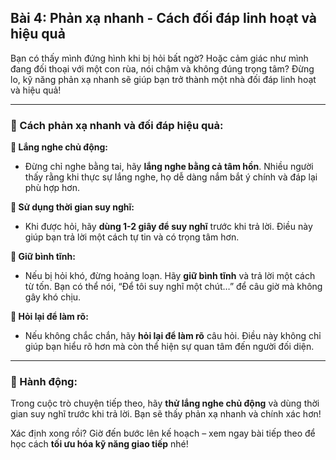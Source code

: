 ## Bài 4: Phản xạ nhanh - Cách đối đáp linh hoạt và hiệu quả

Bạn có thấy mình đứng hình khi bị hỏi bất ngờ? Hoặc cảm giác như mình đang đối thoại với một con rùa, nói chậm và không đúng trọng tâm? Đừng lo, kỹ năng phản xạ nhanh sẽ giúp bạn trở thành một nhà đối đáp linh hoạt và hiệu quả!

---

### 📌 Cách phản xạ nhanh và đối đáp hiệu quả:

**🔹 Lắng nghe chủ động:**
- Đừng chỉ nghe bằng tai, hãy **lắng nghe bằng cả tâm hồn**. Nhiều người thấy rằng khi thực sự lắng nghe, họ dễ dàng nắm bắt ý chính và đáp lại phù hợp hơn.

**🔹 Sử dụng thời gian suy nghĩ:**
- Khi được hỏi, hãy **dùng 1-2 giây để suy nghĩ** trước khi trả lời. Điều này giúp bạn trả lời một cách tự tin và có trọng tâm hơn.

**🔹 Giữ bình tĩnh:**
- Nếu bị hỏi khó, đừng hoảng loạn. Hãy **giữ bình tĩnh** và trả lời một cách từ tốn. Bạn có thể nói, “Để tôi suy nghĩ một chút…” để câu giờ mà không gây khó chịu.

**🔹 Hỏi lại để làm rõ:**
- Nếu không chắc chắn, hãy **hỏi lại để làm rõ** câu hỏi. Điều này không chỉ giúp bạn hiểu rõ hơn mà còn thể hiện sự quan tâm đến người đối diện.

---

### 🚀 Hành động:

Trong cuộc trò chuyện tiếp theo, hãy **thử lắng nghe chủ động** và dùng thời gian suy nghĩ trước khi trả lời. Bạn sẽ thấy phản xạ nhanh và chính xác hơn!

Xác định xong rồi? Giờ đến bước lên kế hoạch – xem ngay bài tiếp theo để học cách **tối ưu hóa kỹ năng giao tiếp** nhé!